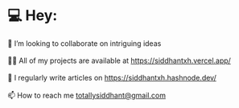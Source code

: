 # 💻 Hey:
🌱 I’m looking to collaborate on intriguing ideas<br><br>👨‍💻 All of my projects are available at https://siddhantxh.vercel.app/<br><br>📝 I regularly write articles on https://siddhantxh.hashnode.dev/<br><br>📫 How to reach me totallysiddhant@gmail.com
